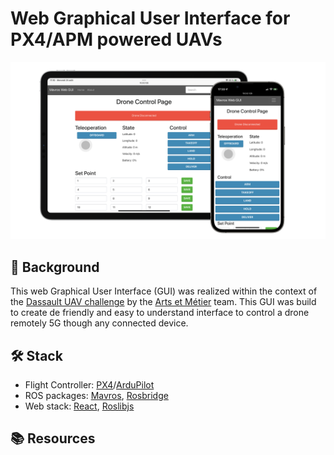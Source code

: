 # Web Graphical User Interface for PX4/APM powered UAVs

![alt text](https://github.com/JulienRineau/mavros-web-gui/blob/main/Images/ipad_iphone.png?raw=true)

## 💭 Background

This web Graphical User Interface (GUI) was realized within the context of the [Dassault UAV challenge](https://www.dassault-aviation.com/fr/groupe/actualites/dassault-aviation-uav-challenge-2022-a-vos-candidatures/) by the [Arts et Métier](https://www.artsetmetiers.fr/en) team. This GUI was build to create de friendly and easy to understand interface to control a drone remotely 5G though any connected device.

## 🛠 Stack

- Flight Controller: [PX4](https://px4.io)/[ArduPilot](https://ardupilot.org)
- ROS packages: [Mavros](https://wiki.ros.org/mavros), [Rosbridge](https://wiki.ros.org/rosbridge_suite)
- Web stack: [React](https://fr.reactjs.org), [Roslibjs](https://wiki.ros.org/roslibjs)

## 📚 Resources
